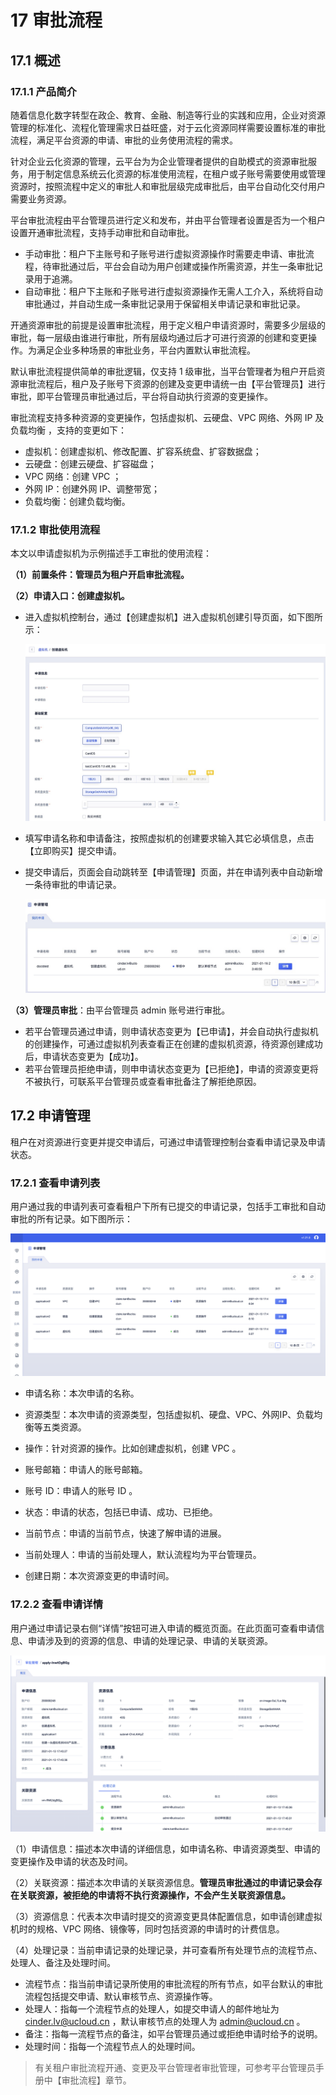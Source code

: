 # 17 审批流程

## 17.1 概述

### 17.1.1 产品简介

随着信息化数字转型在政企、教育、金融、制造等行业的实践和应用，企业对资源管理的标准化、流程化管理需求日益旺盛，对于云化资源同样需要设置标准的审批流程，满足平台资源的申请、审批的业务使用流程的需求。

针对企业云化资源的管理，云平台为为企业管理者提供的自助模式的资源审批服务，用于制定信息系统云化资源的标准使用流程，在租户或子账号需要使用或管理资源时，按照流程中定义的审批人和审批层级完成审批后，由平台自动化交付用户需要业务资源。

平台审批流程由平台管理员进行定义和发布，并由平台管理者设置是否为一个租户设置开通审批流程，支持手动审批和自动审批。

* 手动审批：租户下主账号和子账号进行虚拟资源操作时需要走申请、审批流程，待审批通过后，平台会自动为用户创建或操作所需资源，并生一条审批记录用于追溯。
* 自动审批：租户下主账和子账号进行虚拟资源操作无需人工介入，系统将自动审批通过，并自动生成一条审批记录用于保留相关申请记录和审批记录。

开通资源审批的前提是设置审批流程，用于定义租户申请资源时，需要多少层级的审批，每一层级由谁进行审批，所有层级均通过后才可进行资源的创建和变更操作。为满足企业多种场景的审批业务，平台内置默认审批流程。

默认审批流程提供简单的审批逻辑，仅支持 1 级审批，当平台管理者为租户开启资源审批流程后，租户及子账号下资源的创建及变更申请统一由【平台管理员】进行审批，即平台管理员审批通过后，平台将自动执行资源的变更操作。

审批流程支持多种资源的变更操作，包括虚拟机、云硬盘、VPC 网络、外网 IP 及负载均衡 ，支持的变更如下：

* 虚拟机：创建虚拟机、修改配置、扩容系统盘、扩容数据盘；
* 云硬盘：创建云硬盘、扩容磁盘；
* VPC 网络：创建 VPC ；
* 外网 IP：创建外网 IP、调整带宽；
* 负载均衡：创建负载均衡。

### 17.1.2 审批使用流程

本文以申请虚拟机为示例描述手工审批的使用流程：

**（1）前置条件：管理员为租户开启审批流程。**

**（2）申请入口：创建虚拟机。**

* 进入虚拟机控制台，通过【创建虚拟机】进入虚拟机创建引导页面，如下图所示：

  ![vmapprove](vmapprove.png)

* 填写申请名称和申请备注，按照虚拟机的创建要求输入其它必填信息，点击【立即购买】提交申请。

* 提交申请后，页面会自动跳转至【申请管理】页面，并在申请列表中自动新增一条待审批的申请记录。

  ![approvelist](approvelist.png)

**（3）管理员审批**：由平台管理员 admin 账号进行审批。

* 若平台管理员通过申请，则申请状态变更为【已申请】，并会自动执行虚拟机的创建操作，可通过虚拟机列表查看正在创建的虚拟机资源，待资源创建成功后，申请状态变更为【成功】。
* 若平台管理员拒绝申请，则申申请状态变更为【已拒绝】，申请的资源变更将不被执行，可联系平台管理员或查看审批备注了解拒绝原因。

## 17.2 申请管理

租户在对资源进行变更并提交申请后，可通过申请管理控制台查看申请记录及申请状态。

### 17.2.1 查看申请列表

用户通过我的申请列表可查看租户下所有已提交的申请记录，包括手工审批和自动审批的所有记录。如下图所示：

![applicationlist](applicationlist.png)

* 申请名称：本次申请的名称。
* 资源类型：本次申请的资源类型，包括虚拟机、硬盘、VPC、外网IP、负载均衡等五类资源。

* 操作：针对资源的操作。比如创建虚拟机，创建 VPC 。

* 账号邮箱：申请人的账号邮箱。

* 账号 ID：申请人的账号 ID 。

* 状态：申请的状态，包括已申请、成功、已拒绝。

* 当前节点：申请的当前节点，快速了解申请的进展。

* 当前处理人：申请的当前处理人，默认流程均为平台管理员。

* 创建日期：本次资源变更的申请时间。

### 17.2.2 查看申请详情

用户通过申请记录右侧“详情”按钮可进入申请的概览页面。在此页面可查看申请信息、申请涉及到的资源的信息、申请的处理记录、申请的关联资源。

![applicaitondetail](applicaitondetail.png)

（1）申请信息：描述本次申请的详细信息，如申请名称、申请资源类型、申请的变更操作及申请的状态及时间。

（2）关联资源：描述本次申请的关联资源信息。**管理员审批通过的申请记录会存在关联资源，被拒绝的申请将不执行资源操作，不会产生关联资源信息。**

（3）资源信息：代表本次申请时提交的资源变更具体配置信息，如申请创建虚拟机时的规格、VPC 网络、镜像等，同时包括资源的申请时的计费信息。

（4）处理记录：当前申请记录的处理记录，并可查看所有处理节点的流程节点、处理人、备注及处理时间。

* 流程节点：指当前申请记录所使用的审批流程的所有节点，如平台默认的审批流程包括提交申请、默认审核节点、资源操作等。
* 处理人：指每一个流程节点的处理人，如提交申请人的邮件地址为 cinder.lv@ucloud.cn ，默认审核节点的处理人为 admin@ucloud.cn 。
* 备注：指每一流程节点的备注，如平台管理员通过或拒绝申请时给予的说明。
* 处理时间：指每一个流程节点人的处理时间。

> 有关租户审批流程开通、变更及平台管理者审批管理，可参考平台管理员手册中【审批流程】章节。





































